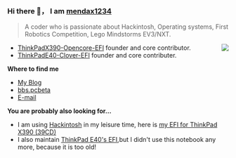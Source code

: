 ### Hi there 👋， I am [mendax1234](https://github.com/mendax1234)

> A coder who is passionate about Hackintosh, Operating systems, First Robotics Competition, Lego Mindstorms EV3/NXT.

<img src="https://github-readme-stats.vercel.app/api?username=mendax1234&show_icons=true&hide_border=true&icon_color=4c71f2&title_color=2f80ed" align="right">

- [ThinkPadX390-Opencore-EFI](https://github.com/mendax1234/ThinkpadX390-Opencore-EFI) founder and core contributor.
- [ThinkPadE40-Clover-EFI](https://github.com/mendax1234/ThinkPadE40-Clover-EFI) founder and core contributer.

**Where to find me**
- [My Blog](https://blog.csdn.net/weixin_45498173)
- [bbs.pcbeta](http://bbs.pcbeta.com/viewthread-1852139-1-1.html)
- [E-mail](mendax1234@sina.cn)

**You are probably also looking for...**
- I am using  [Hackintosh](https://en.wikipedia.org/wiki/Hackintosh) in my leisure time, here is [my EFI for ThinkPad X390 (39CD)](https://github.com/mendax1234/ThinkpadX390-Opencore-EFI)
- I also maintain  [ThinkPad E40's EFI](https://github.com/mendax1234/ThinkPadE40-Clover-EFI),but I didn't use this notebook any more, because it is too old!
